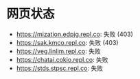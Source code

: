 # 网页状态
- https://mization.edpjg.repl.co: 失败 (403)
- https://sak.kmco.repl.co: 失败 (403)
- https://veg.linlim.repl.co: 失败
- https://chatai.cokio.repl.co: 失败
- https://stds.stpsc.repl.co: 失败
